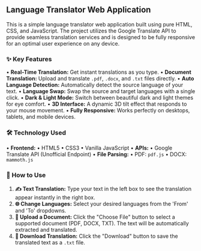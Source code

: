 
## **Language Translator Web Application**

This is a simple language translator web application built using pure HTML, CSS, and JavaScript. The project utilizes the Google Translate API to provide seamless translation services and is designed to be fully responsive for an optimal user experience on any device.

### **✨ Key Features**

• **Real-Time Translation:** Get instant translations as you type.
• **Document Translation:** Upload and translate `.pdf`, `.docx`, and `.txt` files directly.
• **Auto Language Detection:** Automatically detect the source language of your text.
• **Language Swap:** Swap the source and target languages with a single click.
• **Dark & Light Mode:** Switch between beautiful dark and light themes for eye comfort.
• **3D Interface:** A dynamic 3D tilt effect that responds to your mouse movement.
• **Fully Responsive:** Works perfectly on desktops, tablets, and mobile devices.

### **🛠️ Technology Used**

• **Frontend:**
  • HTML5
  • CSS3
  • Vanilla JavaScript
• **APIs:**
  • Google Translate API (Unofficial Endpoint)
• **File Parsing:**
  • PDF: `pdf.js`
  • DOCX: `mammoth.js`

### **📄 How to Use**

1.  **✍️ Text Translation:** Type your text in the left box to see the translation appear instantly in the right box.
2.  **🌐 Change Languages:** Select your desired languages from the 'From' and 'To' dropdowns.
3.  **📂 Upload a Document:** Click the "Choose File" button to select a supported document (PDF, DOCX, TXT). The text will be automatically extracted and translated.
4.  **💾 Download Translation:** Click the "Download" button to save the translated text as a `.txt` file.


